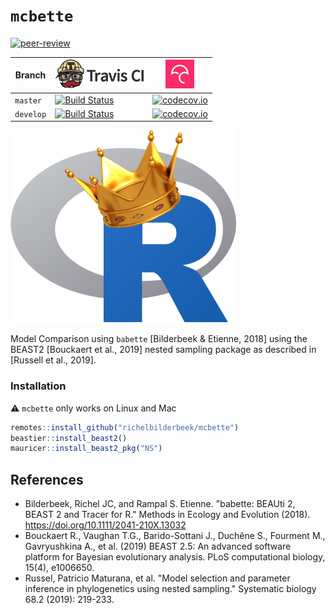 # `mcbette`

[![peer-review](https://badges.ropensci.org/360_status.svg)](https://github.com/ropensci/software-review/issues/360)

Branch   |[![Travis CI logo](man/figures/TravisCI.png)](https://travis-ci.org)                                                                 |[![Codecov logo](man/figures/Codecov.png)](https://www.codecov.io)
---------|-------------------------------------------------------------------------------------------------------------------------------------|-------------------------------------------------------------------------------------------------------------------------------------------------------------------
`master` |[![Build Status](https://travis-ci.org/richelbilderbeek/mcbette.svg?branch=master)](https://travis-ci.org/richelbilderbeek/mcbette)  | [![codecov.io](https://codecov.io/github/richelbilderbeek/mcbette/coverage.svg?branch=master)](https://codecov.io/github/richelbilderbeek/mcbette?branch=master)
`develop`|[![Build Status](https://travis-ci.org/richelbilderbeek/mcbette.svg?branch=develop)](https://travis-ci.org/richelbilderbeek/mcbette) | [![codecov.io](https://codecov.io/github/richelbilderbeek/mcbette/coverage.svg?branch=develop)](https://codecov.io/github/richelbilderbeek/mcbette?branch=develop)

![](man/figures/mcbette_logo.png)

Model Comparison using `babette` [Bilderbeek & Etienne, 2018]
using the BEAST2 [Bouckaert et al., 2019] nested sampling package
as described in [Russell et al., 2019].

### Installation

:warning: `mcbette` only works on Linux and Mac

```r
remotes::install_github("richelbilderbeek/mcbette")
beastier::install_beast2()
mauricer::install_beast2_pkg("NS")
```

## References

 * Bilderbeek, Richel JC, and Rampal S. Etienne. "babette: BEAUti 2, BEAST 2 and Tracer for R." Methods in Ecology and Evolution (2018). https://doi.org/10.1111/2041-210X.13032
 * Bouckaert R., Vaughan T.G., Barido-Sottani J., Duchêne S., Fourment M., Gavryushkina A., et al. (2019) BEAST 2.5: An advanced software platform for Bayesian evolutionary analysis. PLoS computational biology, 15(4), e1006650.
 * Russel, Patricio Maturana, et al. "Model selection and parameter inference in phylogenetics using nested sampling." Systematic biology 68.2 (2019): 219-233.

